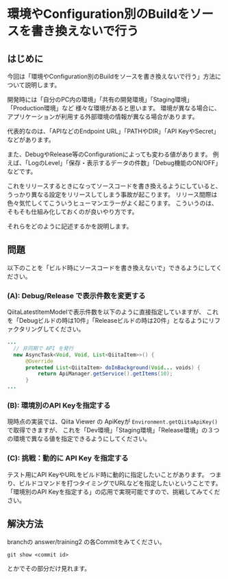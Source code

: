 環境やConfiguration別のBuildをソースを書き換えないで行う
==========================
はじめに
-------
今回は「環境やConfiguration別のBuildをソースを書き換えないで行う」方法について説明します。

開発時には「自分のPC内の環境」「共有の開発環境」「Staging環境」「Production環境」など
様々な環境があると思います。
環境が異なる場合に、アプリケーションが利用する外部環境の情報が異なる場合があります。

代表的なのは、「APIなどのEndpoint URL」「PATHやDIR」「API KeyやSecret」などがあります。

また、DebugやRelease等のConfigurationによっても変わる値があります。
例えば、「LogのLevel」「保存・表示するデータの件数」「Debug機能のON/OFF」などです。

これをリリースするときになってソースコードを書き換えるようにしていると、うっかり異なる設定をリリースしてしまう事故が起こります。
リリース間際は色々気忙しくてこういうヒューマンエラーがよく起こります。
こういうのは、そもそも仕組み化しておくのが良いやり方です。

それらをどのように記述するかを説明します。

問題
--------

以下のことを「ビルド時にソースコードを書き換えないで」できるようにしてください。

### (A): Debug/Release で表示件数を変更する

QiitaLatestItemModelで表示件数を以下のように直接指定していますが、
これを「Debugビルドの時は10件」「Releaseビルドの時は20件」となるようにリファクタリングしてください。

```java:QiitaLatestItemModel.java
...
  // 非同期で API を発行
  new AsyncTask<Void, Void, List<QiitaItem>>() {
      @Override
      protected List<QiitaItem> doInBackground(Void... voids) {
          return ApiManager.getService().getItems(10);
      }
...
```

### (B): 環境別のAPI Keyを指定する
現時点の実装では、Qiita Viewer の ApiKeyが `Environment.getQiitaApiKey()` で取得できますが、
これを「Dev環境」「Staging環境」「Release環境」の３つの環境で異なる値を指定できるようにしてください。

### (C): 挑戦：動的に API Key を指定する
テスト用にAPI KeyやURLをビルド時に動的に指定したいことがあります。
つまり、ビルドコマンドを打つタイミングでURLなどを指定したいということです。
「環境別のAPI Keyを指定する」の応用で実現可能ですので、挑戦してみてください。

解決方法
---------

branchの answer/training2 の各Commitをみてください。

```
git show <commit id>
```

とかでその部分だけ見れます。
